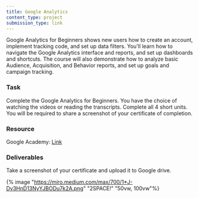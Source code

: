 ```yaml
---
title: Google Analytics
content_type: project
submission_type: link
---
```


Google Analytics for Beginners shows new users how to create an account, implement tracking code, and set up data filters. You'll learn how to navigate the Google Analytics interface and reports, and set up dashboards and shortcuts. The course will also demonstrate how to analyze basic Audience, Acquisition, and Behavior reports, and set up goals and campaign tracking.

### Task
Complete the Google Analytics for Beginners. You have the choice of watching the videos or reading the transcripts. Complete all 4 short units. You will be required to share a screenshot of your certificate of completion. 

### Resource
Google Academy: [Link](https://analytics.google.com/analytics/academy/course/6)

### Deliverables
Take a screenshot of your certificate and upload it to Google drive.

{% image "https://miro.medium.com/max/700/1*J-Dv3HnD13NyYJBODu7k2A.png" "2SPACE!" "50vw, 100vw"%}